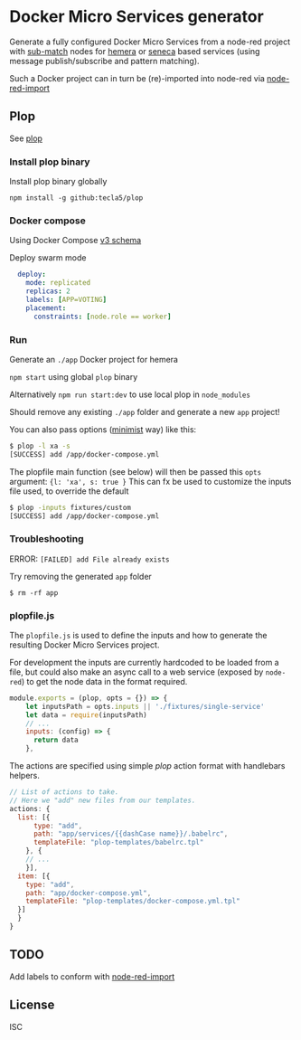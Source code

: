 # Docker Micro Services generator

Generate a fully configured Docker Micro Services from a node-red project with [sub-match](https://github.com/tecla5/node-red/tree/master/nodes/service) nodes for [hemera](https://github.com/hemerajs) or [seneca](http://senecajs.org/) based services (using message publish/subscribe and pattern matching).

Such a Docker project can in turn be (re)-imported into node-red via [node-red-import](https://github.com/tecla5/node-red-import)

## Plop

See [plop](http://www.nicoespeon.com/en/2015/11/plop-micro-generator-boilerplate-yeoman-alternative/)

### Install plop binary

Install plop binary globally

`npm install -g github:tecla5/plop`

### Docker compose

Using Docker Compose [v3 schema](https://github.com/aanand/compose-file/blob/master/schema/data/config_schema_v3.0.json)

Deploy swarm mode

```yaml
  deploy:
    mode: replicated
    replicas: 2
    labels: [APP=VOTING]
    placement:
      constraints: [node.role == worker]
```

### Run

Generate an `./app` Docker project for hemera

`npm start` using global `plop` binary

Alternatively `npm run start:dev` to use local plop in `node_modules`

Should remove any existing `./app` folder and generate a new `app` project!

You can also pass options ([minimist](https://www.npmjs.com/package/minimist) way) like this:

```bash
$ plop -l xa -s
[SUCCESS] add /app/docker-compose.yml
```

The plopfile main function (see below) will then be passed this `opts` argument: `{l: 'xa', s: true }`
This can fx be used to customize the inputs file used, to override the default

```bash
$ plop -inputs fixtures/custom
[SUCCESS] add /app/docker-compose.yml
```

### Troubleshooting

ERROR: `[FAILED] add File already exists`

Try removing the generated `app` folder

`$ rm -rf app`

### plopfile.js

The `plopfile.js` is used to define the inputs and how to generate the resulting Docker Micro Services project.

For development the inputs are currently hardcoded to be loaded from a file, but could also make an async call to a web service (exposed by `node-red`) to get the node data in the format required.

```js
module.exports = (plop, opts = {}) => {
    let inputsPath = opts.inputs || './fixtures/single-service'
    let data = require(inputsPath)
    // ...
    inputs: (config) => {
      return data
    },
```

The actions are specified using simple *plop* action format with handlebars helpers.

```js
// List of actions to take.
// Here we "add" new files from our templates.
actions: {
  list: [{
      type: "add",
      path: "app/services/{{dashCase name}}/.babelrc",
      templateFile: "plop-templates/babelrc.tpl"
    }, {
    // ...
    }],
  item: [{
    type: "add",
    path: "app/docker-compose.yml",
    templateFile: "plop-templates/docker-compose.yml.tpl"
  }]
  }
}
```

## TODO

Add labels to conform with [node-red-import](https://github.com/tecla5/node-red-import)

## License

ISC